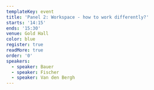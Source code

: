 ```yaml
---
templateKey: event
title: 'Panel 2: Workspace - how to work differently?'
starts: '14:15'
ends: '15:30'
venue: Gold Hall
color: blue
register: true
readMore: true
order: '0'
speakers:
  - speaker: Bauer
  - speaker: Fischer
  - speaker: Van den Bergh
---
```


